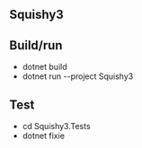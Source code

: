 ## Squishy3

## Build/run
- dotnet build
- dotnet run --project Squishy3

## Test
- cd Squishy3.Tests
- dotnet fixie
